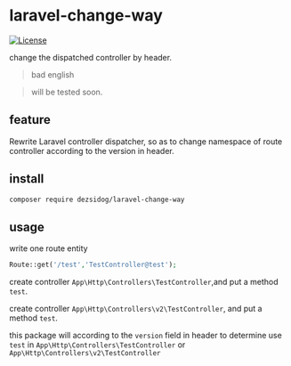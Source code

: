 # laravel-change-way

[![License](http://www.wtfpl.net/wp-content/uploads/2012/12/wtfpl-badge-1.png)](LICENSE)

change the dispatched controller by header.

> bad english

> will be tested soon.

## feature

Rewrite Laravel controller dispatcher, so as to change namespace of route controller according to the version in header.

## install
```bash
composer require dezsidog/laravel-change-way
```

## usage

write one route entity
```php
Route::get('/test','TestController@test');
```
create controller `App\Http\Controllers\TestController`,and put a method `test`.

create controller `App\Http\Controllers\v2\TestController`, and put a method `test`.

this package will according to the `version` field in header to determine use `test` in `App\Http\Controllers\TestController` or `App\Http\Controllers\v2\TestController`
